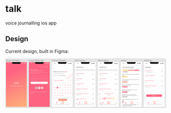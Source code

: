 # talk
voice journalling ios app

## Design
Current design, built in Figma:

![Screenshot](design.png)
